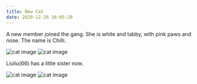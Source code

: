 ```yaml
---
title: New Cat
date: 2020-12-26 16:05:20
---
```


A new member joined the gang. She is white and tabby, with pink paws and nose. The name is Chilli.

<img alt="cat image" class="post-image" src="/img/cats-20201226/IMG_0075.jpg" />
<img alt="cat image" class="post-image" src="/img/cats-20201226/IMG_0066.jpg" />

Liuliu(66) has a little sister now.

<img alt="cat image" class="post-image" src="/img/cats-20201226/IMG_0042.jpg" />
<img alt="cat image" class="post-image" src="/img/cats-20201226/IMG_0073.jpg" />

<script>
;(function(){
    var head = document.getElementsByTagName('head')[0];
    var style = document.createElement('style');
    style.setAttribute('type', 'text/css');
    var css = /* css */`
        .post-content .post-image {
            max-width: 512px; 
            width: 100%; 
            height: auto;
            margin: 100px auto; 
            border: 1px solid lightgrey; 
            border-radius: 1px;
        }   
    `
    if (style.styleSheet) {   
        // IE
        style.styleSheet.cssText = css;
    } else { 
        // the world
        style.appendChild(document.createTextNode(css));
    }
    head.appendChild(style);
})()
</script>

